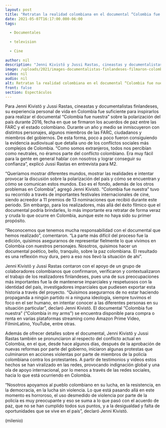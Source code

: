 ```yaml
---
layout: post
title: "Retratan la realidad colombiana en el documental “Colombia fue nuestra”"
date: 2021-05-07T16:17:00.000-06:00
tags:
  
  - Documentales
  
  - television
  
  - Cine
  
author: nil
description: "Jenni Kivistö y Jussi Rastas, cineastas y documentalistas finlandeses, investigaron sobre el conflicto armado entre la guerrilla de la FARC y el gobierno colombiano en 2016 para llevarlo a la pantalla."
image: /uploads/2021/images-documentalistas-finlandeses-filmaron-colombia-ano.jpeg
video: nil
audio: nil
alt: Retratan la realidad colombiana en el documental “Colombia fue nuestra”
front: false
section: Espectáculos
---
```


Para Jenni Kivistö y Jussi Rastas, cineastas y documentalistas finlandeses, su experiencia personal de vida en Colombia fue suficiente para inspirarlos para realizar el documental “Colombia fue nuestra” sobre la polarización del país durante 2016, fecha en que se firmaron los acuerdos de paz entre las FARC y el estado colombiano. Durante un año y medio se inmiscuyeron con distintos personajes, algunos miembros de las FARC, ciudadanos y miembros del gobiernos. De esta forma, poco a poco fueron consiguiendo la evidencia audiovisual que detalla uno de los conflictos sociales más complejos de Colombia. “Como somos extranjeros, todos nos percibían como neutrales, no éramos parte del conflicto colombiano. Era muy fácil para la gente en general hablar con nosotros y lograr conseguir su confianza”, explicó Jussi Rastas en entrevista para M2. 

“Queríamos mostrar diferentes mundos, mostrar las realidades e intentar provocar la discusión sobre la polarización del país y cómo se encuentran y cómo se comunican estos mundos. Eso es el fondo, además de los otros problemas en Colombia”, agregó Jenni Kivistö. “Colombia fue nuestra” tuvo su recorrido a través de importantes festivales internacionales de cine, siendo acreedor a 11 premios de 13 nominaciones que recibió durante este periodo. Sin embargo, para los realizadores, más allá del éxito fílmico que el documental podría brindarles, lo más importante era retratar de forma veraz y cruda lo que ocurre en Colombia, aunque este no haya sido su primer propósito. 

“Reconocemos que tenemos mucha responsabilidad con el documental que hemos realizado”, comentaron. “La parte más difícil del proceso fue la edición, quisimos asegurarnos de representar fielmente lo que vivimos en Colombia con nuestros personajes. Nosotros, quisimos hacer un documental poético, bello, tranquilo, sobre la paz colombiana. El resultado es una reflexión muy dura, pero a eso nos llevó la situación de ahí”. 

Jenni Kivistö y Jussi Rastas contaron con el apoyo de un grupo de colaboradores colombianos que confirmaron, verificaron y contextualizaron el trabajo de los realizadores finlandeses, pues una de sus preocupaciones más importantes fue la de mantenerse imparciales y respetuosos con la identidad del país, investigadores imparciales que pudiesen exportar esta historia a través del proyecto. “Quisimos asegurarnos de no estar haciendo propaganda a ningún partido ni a ninguna ideología, siempre tuvimos el foco en el ser humano, en intentar conocer a las diferentes personas en su situación particular”, declaró Jenni Kivistö. El documental “Colombia fue nuestra” (“Colombia in my arms”) se encuentra disponible para compra o renta en varias plataformas streaming como Amazon Prime Video, FilminLatino, YouTube, entre otras. 

Además de ofrecer detalles sobre el documental, Jenni Kivistö y Jussi Rastas también se pronunciaron al respecto del conflicto actual en Colombia, en el que, desde hace algunos días, después de la aprobación de nuevas reformas por parte del gobierno, iniciaron algunas protestas que culminaron en acciones violentas por parte de miembros de la policía colombiana contra los protestantes. A partir de testimonios y videos estos hechos se han viralizado en las redes, provocando indignación global y una ola de apoyo internacional, por lo menos a través de las redes sociales, hacia lo que está ocurriendo en Colombia. 

“Nosotros apoyamos al pueblo colombiano en su lucha, en la resistencia, en la democracia, en la lucha sin violencia. Lo que está pasando allá en este momento es horroroso, el uso desmedido de violencia por parte de la policía es muy preocupante y eso se suma a lo que pasó con el acuerdo de paz, que no se han cumplido todos sus puntos, y a la desigualdad y falta de oportunidades que se vive en el país”, declaró Jenni Kivistö. 

(milenio)